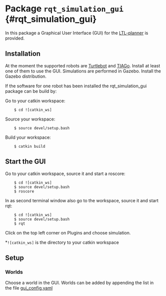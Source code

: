 # Package `rqt_simulation_gui` {#rqt_simulation_gui}

In this package a Graphical User Interface (GUI) for the [LTL-planner](https://github.com/MengGuo/P_MAS_TG) is provided.

## Installation

At the moment the supported robots are [Turtlebot](http://wiki.ros.org/turtlebot/Tutorials/indigo) and [TIAGo](http://wiki.ros.org/Robots/TIAGo). Install at least one of them to use the GUI.
Simulations are performed in Gazebo. Install the Gazebo distribution.

If the software for one robot has been installed the rqt_simulation_gui package can be build by:

Go to your catkin workspace:

        $ cd ![catkin_ws]

Source your workspace:  

        $ source devel/setup.bash

Build your workspace:

        $ catkin build

## Start the GUI

Go to your catkin workspace, source it and start a roscore:

        $ cd ![catkin_ws]
        $ source devel/setup.bash
        $ roscore

In as second terminal window also go to the workspace, source it and start rqt:

        $ cd ![catkin_ws]
        $ source devel/setup.bash
        $ rqt

Click on the top left corner on Plugins and choose simulation.

*`![catkin_ws]` is the directory to your catkin workspace

## Setup

### Worlds

Choose a world in the GUI.
Worlds can be added by appending the list in the file [gui_config.yaml](rqt_simulation/config/gui_config.yaml) 
